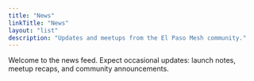 ```yaml
---
title: "News"
linkTitle: "News"
layout: "list"
description: "Updates and meetups from the El Paso Mesh community."
---
```


Welcome to the news feed. Expect occasional updates: launch notes, meetup recaps, and community announcements.
